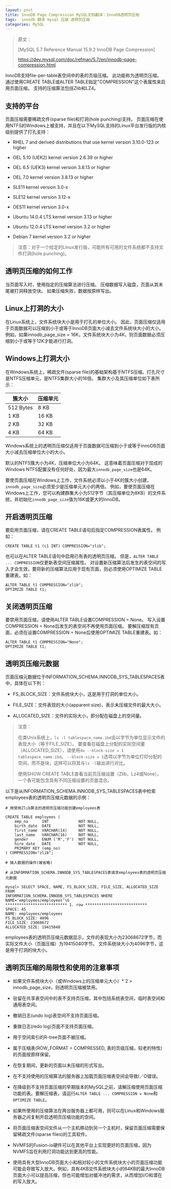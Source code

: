 ```yaml
---
layout: post
title: InnoDB Page Compression MySQL文档翻译：InnoDB透明页压缩
tags:  innodb 翻译 mysql 压缩 透明页压缩
categories: MySQL
---
```


> 原文：
>
> [MySQL 5.7 Reference Manual  15.9.2 InnoDB Page Compression]
>
> https://dev.mysql.com/doc/refman/5.7/en/innodb-page-compression.html


InnoDB支持file-per-table表空间中的表的页级压缩。 此功能称为透明页压缩。 通过使用CREATE TABLE或ALTER TABLE指定"COMPRESSION"这个表属性来启用页面压缩。 支持的压缩算法包括Zlib和LZ4。

## 支持的平台

页面压缩需要稀疏文件(sparse file)和打洞(hole punching)支持。 页面压缩在使用NTFS的Windows上被支持，并且在以下MySQL支持的Linux平台发行版的内核级别提供了打孔支持：

* RHEL 7 and derived distributions that use kernel version 3.10.0-123 or higher

* OEL 5.10 (UEK2) kernel version 2.6.39 or higher

* OEL 6.5 (UEK3) kernel version 3.8.13 or higher

* OEL 7.0 kernel version 3.8.13 or higher

* SLE11 kernel version 3.0-x

* SLE12 kernel version 3.12-x

* OES11 kernel version 3.0-x

* Ubuntu 14.0.4 LTS kernel version 3.13 or higher

* Ubuntu 12.0.4 LTS kernel version 3.2 or higher

* Debian 7 kernel version 3.2 or higher

> 注意：对于一个给定的Linux发行版，可能所有可用的文件系统都不支持文件打洞(hole punching)。

## 透明页压缩的如何工作

当页面写入时，使用指定的压缩算法进行压缩。 压缩数据写入磁盘，页面从其末尾被打洞释放空块。 如果压缩失败，数据按原样写出。

## Linux上打洞的大小

在Linux系统上，文件系统块大小是用于打孔的单位大小。 因此，页面压缩仅适用于页面数据可以压缩到小于或等于InnoDB页面大小减去文件系统块大小的大小。 例如，如果innodb_page_size = 16K，文件系统块大小为4K，则页面数据必须压缩到小于或等于12K才能进行打洞。

## Windows上打洞大小

在Windows系统上，稀疏文件(sparse file)的基础架构基于NTFS压缩。打孔尺寸是NTFS压缩单元，是NTFS集群大小的16倍。 集群大小及其压缩单位如下表所示：

|簇大小|压缩单元|
|---|---|
|512 Bytes|	8 KB|
|1 KB|	16 KB|
|2 KB|	32 KB|
|4 KB|	64 KB|

Windows系统上的透明页压缩仅适用于页面数据可压缩到小于或等于InnoDB页面大小减去压缩单位大小的大小。

默认的NTFS簇大小为4K，压缩单位大小为64K。 这意味着页面压缩对于现成的Windows NTFS配置没有任何好处，因为最大`innodb_page_size`也是64K。

要使页面压缩在Windows上工作，文件系统必须以小于4K的簇大小创建，`innodb_page_size`必须至少是压缩单元大小的两倍。 例如，要使页面压缩在Windows上工作，您可以构建群集大小为512字节（其压缩单位为8KB）的文件系统，并初始化`innodb_page_size`值为16K或更大的InnoDB。

## 开启透明页压缩

要启用页面压缩，请在CREATE TABLE语句后指定COMPRESSION表属性。 例如：
```
CREATE TABLE t1 (c1 INT) COMPRESSION="zlib";
```
也可以在ALTER TABLE语句中启用已有表的透明页压缩。 但是，`ALTER TABLE ... COMPRESSION`仅更新表空间压缩属性。 对设置新压缩算法后发生的表空间的写入才会生效，要将新的压缩算法应用于现有页面，则必须使用OPTIMIZE TABLE重建表。如：
```
ALTER TABLE t1 COMPRESSION="zlib";
OPTIMIZE TABLE t1;
```

## 关闭透明页压缩

要禁用页面压缩，请使用ALTER TABLE设置COMPRESSION = None。 写入设置COMPRESSION = None后发生的表空间不再使用页面压缩。 要解压缩现有页面，必须在设置COMPRESSION = None后使用OPTIMIZE TABLE重建表。如：
```
ALTER TABLE t1 COMPRESSION="None";
OPTIMIZE TABLE t1;
```

## 透明页压缩元数据

页面压缩元数据位于INFORMATION_SCHEMA.INNODB_SYS_TABLESPACES表中，具体在以下列：

* FS_BLOCK_SIZE：文件系统块大小，这是用于打洞的单位大小。

* FILE_SIZE：文件表现的大小(apparent size)，表示未压缩文件的最大大小。

* ALLOCATED_SIZE：文件的实际大小，即分配在磁盘上的空间量。

> 注意：
> 
> 在类Unix系统上，`ls -l tablespace_name.ibd`会以字节为单位显示文件的表现大小（等于FILE_SIZE）。 要查看在磁盘上分配的实际空间量（ALLOCATED_SIZE），请使用`du --block-size = 1 tablespace_name.ibd`。 `--block-size = 1`选项以字节为单位打印分配的空间，而不是块，这样可以将其与`ls -l`输出进行对比。
> 
> 使用SHOW CREATE TABLE查看当前页压缩设置（Zlib，Lz4或None）。 一个表可能包含具有不同压缩设置的页面混合。


以下是从INFORMATION_SCHEMA.INNODB_SYS_TABLESPACES表中检索employees表的透明页压缩元数据的示例：
```
# 用使用Zlib算法的透明页压缩功能创建employees表

CREATE TABLE employees (
    emp_no      INT             NOT NULL,
    birth_date  DATE            NOT NULL,
    first_name  VARCHAR(14)     NOT NULL,
    last_name   VARCHAR(16)     NOT NULL,
    gender      ENUM ('M','F')  NOT NULL,  
    hire_date   DATE            NOT NULL,
    PRIMARY KEY (emp_no)
) COMPRESSION="zlib";

# 插入数据的操作(被省略)
  
# 从INFORMATION_SCHEMA.INNODB_SYS_TABLESPACES表请求employees表的透明页压缩元数据
  
mysql> SELECT SPACE, NAME, FS_BLOCK_SIZE, FILE_SIZE, ALLOCATED_SIZE FROM
INFORMATION_SCHEMA.INNODB_SYS_TABLESPACES WHERE NAME='employees/employees'\G
*************************** 1. row ***************************
SPACE: 45
NAME: employees/employees
FS_BLOCK_SIZE: 4096
FILE_SIZE: 23068672
ALLOCATED_SIZE: 19415040
```

employees表的透明页压缩元数据显示，文件的表现大小为23068672字节，而实际文件大小（页面压缩）为19415040字节。 文件系统块大小为4096字节，这是用于打洞的块大小。

## 透明页压缩的局限性和使用的注意事项

* 如果文件系统块大小（或Windows上的压缩单元大小）* 2 > innodb_page_size，则透明页压缩被禁用。

* 驻留在共享表空间中的表不支持页压缩，其中包括系统表空间，临时表空间和通用表空间。

* 撤销日志(undo log)表空间不支持页面压缩。

* 重做日志(redo log)页面不支持页面压缩。

* 用于空间索引的R-tree页面不被压缩。

* 属于压缩表(ROW_FORMAT = COMPRESSED, 表的页级压缩，较老的特性)的页面按原样保留。

* 在恢复期间，更新的页面以未压缩的形式写出。

* 在不支持使用的压缩算法的服务器上加载页面压缩表空间会导致I／O错误。

* 在降级到不支持页面压缩的早期版本的MySQL之前，请解压缩使用页面压缩功能的表。要解压缩表，请运行`ALTER TABLE ... COMPRESSION = None`和`OPTIMIZE TABLE`。

* 如果所使用的压缩算法在两台服务器上都可用，则可以在Linux和Windows服务器之间复制开启透明页压缩功能的空间。

* 将页面压缩表空间文件从一个主机移动到另一个主机时，保留页面压缩需要保留稀疏文件(sparse files)的工具软件。

* NVMFS的Fusion-io硬件可以在其他平台上实现更好的页面压缩，因为NVMFS旨在利用打洞功能达到更高的性能。

* 使用具有大型InnoDB页面大小和相对较小的文件系统块大小的页面压缩功能可能会导致写入放大。例如，具有4KB文件系统块大小的64KB的最大InnoDB页面大小可以提高压缩，但也可能增加对缓冲池的需求，从而增加I/O和潜在的写入放大。


